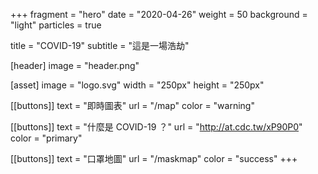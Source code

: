 +++
fragment = "hero"
date = "2020-04-26"
weight = 50
background = "light"
particles = true

title = "COVID-19"
subtitle = "這是一場浩劫"

[header]
  image = "header.png"

[asset]
  image = "logo.svg"
  width = "250px"
  height = "250px"

[[buttons]]
  text = "即時圖表"
  url = "/map"
  color = "warning"

[[buttons]]
  text = "什麼是 COVID-19 ？"
  url = "http://at.cdc.tw/xP90P0"
  color = "primary"

[[buttons]]
  text = "口罩地圖"
  url = "/maskmap"
  color = "success"
+++
